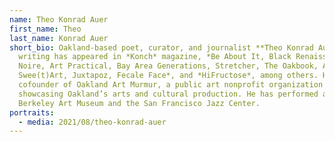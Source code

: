 ```yaml
---
name: Theo Konrad Auer
first_name: Theo
last_name: Konrad Auer
short_bio: Oakland-based poet, curator, and journalist **Theo Konrad Auer**’s
  writing has appeared in *Konch* magazine, *Be About It, Black Renaissance
  Noire, Art Practical, Bay Area Generations, Stretcher, The Oakbook, Asspants,
  Swee(t)Art, Juxtapoz, Fecale Face*, and *HiFructose*, among others. He is a
  cofounder of Oakland Art Murmur, a public art nonprofit organization
  showcasing Oakland’s arts and cultural production. He has performed at the
  Berkeley Art Museum and the San Francisco Jazz Center.
portraits:
  - media: 2021/08/theo-konrad-auer
---
```

